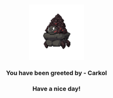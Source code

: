 <p align="center">
            <img src="https://raw.githubusercontent.com/PokeAPI/sprites/master/sprites/pokemon/838.png" width="150" height="150">
          </p>
          <h3 align="center">You have been greeted by - <b>Carkol</b></h3>
          <h3 align="center">Have a nice day!</h3>
        